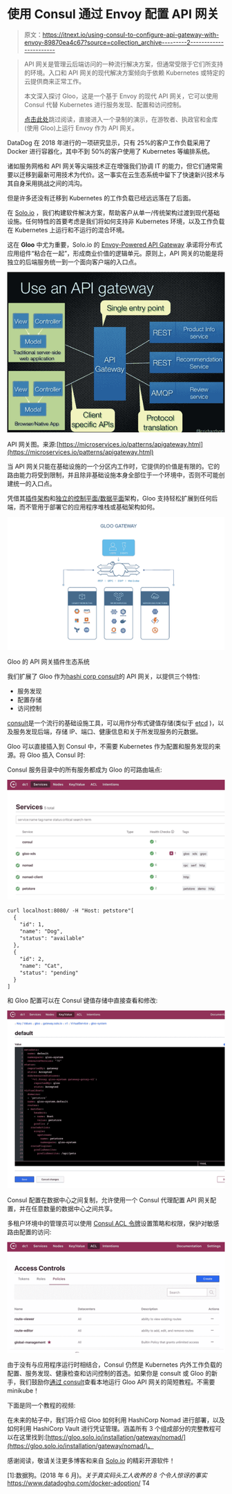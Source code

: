 # 使用 Consul 通过 Envoy 配置 API 网关

> 原文：<https://itnext.io/using-consul-to-configure-api-gateway-with-envoy-89870ea4c67?source=collection_archive---------2----------------------->

> API 网关是管理云后端访问的一种流行解决方案，但通常受限于它们所支持的环境。入口和 API 网关的现代解决方案倾向于依赖 Kubernetes 或特定的云提供商来正常工作。
> 
> 本文深入探讨 Gloo，这是一个基于 Envoy 的现代 API 网关，它可以使用 Consul 代替 Kubernetes 进行服务发现、配置和访问控制。
> 
> [点击此处](https://youtu.be/7Mk5r9P4kb0)跳过阅读，直接进入一个录制的演示，在游牧者、执政官和金库(使用 Gloo)上运行 Envoy 作为 API 网关。

DataDog 在 2018 年进行的一项研究显示，只有 25%的客户工作负载采用了 Docker 进行容器化，其中不到 50%的客户使用了 Kubernetes 等编排系统。

诸如服务网格和 API 网关等尖端技术正在增强我们协调 IT 的能力，但它们通常需要以迁移到最新可用技术为代价。这一事实在云生态系统中留下了快速新兴技术与其自身采用挑战之间的鸿沟。

但是许多还没有迁移到 Kubernetes 的工作负载已经远远落在了后面。

在 [Solo.io](https://www.solo.io) ，我们构建软件解决方案，帮助客户从单一/传统架构过渡到现代基础设施。任何特性的首要考虑是我们将如何支持非 Kubernetes 环境，以及工作负载在 Kubernetes 上运行和不运行的混合环境。

这在 **Gloo** 中尤为重要，Solo.io 的 [Envoy-Powered API Gateway](https://www.solo.io/) 承诺将分布式应用组件“粘合在一起”，形成商业价值的逻辑单元。原则上，API 网关的功能是将独立的后端服务统一到一个面向客户端的入口点。

![](img/7edfda123af417cc1e2b0e2d12e96378.png)

API 网关图。来源:[https://microservices.io/patterns/apigateway.html](https://microservices.io/patterns/apigateway.html)

当 API 网关只能在基础设施的一个分区内工作时，它提供的价值是有限的。它的路由能力将受到限制，并且除非基础设施本身全部位于一个环境中，否则不可能创建统一的入口点。

凭借其[插件架构](https://gloo.solo.io/v1/github.com/solo-io/gloo/projects/gloo/api/v1/plugins.proto.sk/)和[独立的控制平面/数据平面](https://blog.envoyproxy.io/service-mesh-data-plane-vs-control-plane-2774e720f7fc)架构，Gloo 支持轻松扩展到任何后端，而不管用于部署它的应用程序堆栈或基础架构如何。

![](img/13898549374dc144d08b14ecb73faaf9.png)

Gloo 的 API 网关插件生态系统

我们扩展了 Gloo 作为[hashi corp consult](https://consul.io)的 API 网关，以提供三个特性:

*   服务发现
*   配置存储
*   访问控制

[consult](https://consul.io)是一个流行的基础设施工具，可以用作分布式键值存储(类似于 [etcd](https://github.com/etcd-io/etcd) )，以及服务发现后端，存储 IP、端口、健康信息和关于所发现服务的元数据。

Gloo 可以直接插入到 Consul 中，不需要 Kubernetes 作为配置和服务发现的来源。将 Gloo 插入 Consul 时:

Consul 服务目录中的所有服务都成为 Gloo 的可路由端点:

![](img/13148b53f7a0f4e773ef0c209663a9fe.png)

```
curl localhost:8080/ -H "Host: petstore"[
  {
    "id": 1,
    "name": "Dog",
    "status": "available"
  },
  {
    "id": 2,
    "name": "Cat",
    "status": "pending"
  }
]
```

和 Gloo 配置可以在 Consul 键值存储中直接查看和修改:

![](img/4040eeed5943fffa4e581556196a0f9e.png)

Consul 配置在数据中心之间复制，允许使用一个 Consul 代理配置 API 网关配置，并在任意数量的数据中心之间共享。

多租户环境中的管理员可以使用 [Consul ACL 令牌](https://learn.hashicorp.com/consul/security-networking/production-acls)设置策略和权限，保护对敏感路由配置的访问:

![](img/cfe1638ea7cf698da7c94117e7d26baf.png)

由于没有与应用程序运行时相结合，Consul 仍然是 Kubernetes 内外工作负载的配置、服务发现、健康检查和访问控制的首选。如果你是 consult 或 Gloo 的新手，我们鼓励你[通过 consult](https://gloo.solo.io/installation/gateway/docker-compose-consul/)查看本地运行 Gloo API 网关的简短教程。不需要 minikube！

下面是同一个教程的视频:

在未来的帖子中，我们将介绍 Gloo 如何利用 HashiCorp Nomad 进行部署，以及如何利用 HashiCorp Vault 进行凭证管理。涵盖所有 3 个组成部分的完整教程可以在这里找到:[https://gloo.solo.io/installation/gateway/nomad/](https://gloo.solo.io/installation/gateway/nomad/)。

感谢阅读，敬请关注更多博客和来自 [Solo.io](https://www.solo.io) 的精彩开源软件！

[1]:数据狗。(2018 年 6 月)。*关于真实码头工人收养的 8 个令人惊讶的事实*https://www.datadoghq.com/docker-adoption/ T4

[2]:不可否认，这是对云技术功能的过度简化。